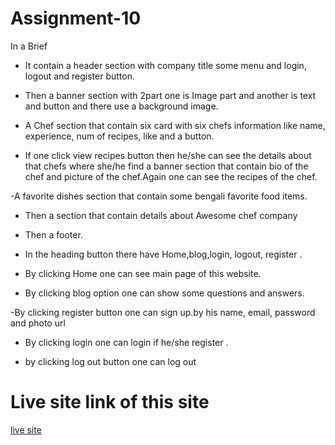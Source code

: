 # Assignment-10
In a Brief



* It contain a header section with company title some menu and login, logout and register button.

- Then a banner section with 2part one is Image part and another is text and button and there use a background image.

- A Chef section that contain six card with six chefs information like name, experience, num of recipes, like and a button.
- If one click view recipes button then he/she can see the details about that chefs where she/he find a banner section that contain bio of the chef and picture of the chef.Again one can see the recipes of the chef.


-A favorite dishes section that contain some bengali favorite food items.

- Then a section that contain details about Awesome chef company

- Then a footer.

- In the heading button there have Home,blog,login, logout, register .

- By clicking Home one can see main page of this website.

- By clicking blog option one can show some questions and answers.

-By clicking register button one can sign up.by his name, email, password and photo url

- By clicking login one can login if he/she register .

- by clicking log out button one can log out


# Live site link of this site
[live site](https://teal-twilight-8a4087.netlify.app/)

